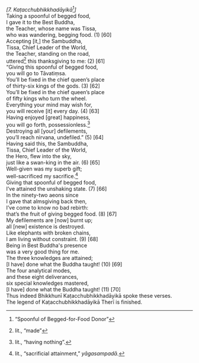 *\[7. Kaṭacchubhikkhadāyikā*[^1]*\]*  
Taking a spoonful of begged food,  
I gave it to the Best Buddha,  
the Teacher, whose name was Tissa,  
who was wandering, begging food. (1) \[60\]  
Accepting \[it,\] the Sambuddha,  
Tissa, Chief Leader of the World,  
the Teacher, standing on the road,  
uttered[^2] this thanksgiving to me: (2) \[61\]  
“Giving this spoonful of begged food,  
you will go to Tāvatiṃsa.  
You’ll be fixed in the chief queen’s place  
of thirty-six kings of the gods. (3) \[62\]  
You’ll be fixed in the chief queen’s place  
of fifty kings who turn the wheel.  
Everything your mind may wish for,  
you will receive \[it\] every day. (4) \[63\]  
Having enjoyed \[great\] happiness,  
you will go forth, possessionless.[^3]  
Destroying all \[your\] defilements,  
you’ll reach nirvana, undefiled.” (5) \[64\]  
Having said this, the Sambuddha,  
Tissa, Chief Leader of the World,  
the Hero, flew into the sky,  
just like a swan-king in the air. (6) \[65\]  
Well-given was my superb gift;  
well-sacrificed my sacrifice.[^4]  
Giving that spoonful of begged food,  
I’ve attained the unshaking state. (7) \[66\]  
In the ninety-two aeons since  
I gave that almsgiving back then,  
I’ve come to know no bad rebirth:  
that’s the fruit of giving begged food. (8) \[67\]  
My defilements are \[now\] burnt up;  
all \[new\] existence is destroyed.  
Like elephants with broken chains,  
I am living without constraint. (9) \[68\]  
Being in Best Buddha's presence  
was a very good thing for me.  
The three knowledges are attained;  
\[I have\] done what the Buddha taught! (10) \[69\]  
The four analytical modes,  
and these eight deliverances,  
six special knowledges mastered,  
\[I have\] done what the Buddha taught! (11) \[70\]  
Thus indeed Bhikkhunī Kaṭacchubhikkhadāyikā spoke these verses.  
The legend of Kaṭacchubhikkhadāyikā Therī is finished.  
[^1]: “Spoonful of Begged-for-Food Donor”  
[^2]: lit., “made”  
[^3]: lit., “having nothing”.  
[^4]: lit., “sacrificial attainment,” *yāgasampadā.*
